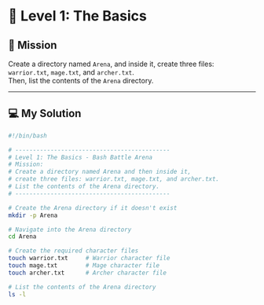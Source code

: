 # 🧪 Level 1: The Basics

## 🎯 Mission  
Create a directory named `Arena`, and inside it, create three files:  
`warrior.txt`, `mage.txt`, and `archer.txt`.  
Then, list the contents of the `Arena` directory.

---

## 💻 My Solution

```bash
#!/bin/bash

# --------------------------------------------
# Level 1: The Basics - Bash Battle Arena
# Mission:
# Create a directory named Arena and then inside it,
# create three files: warrior.txt, mage.txt, and archer.txt.
# List the contents of the Arena directory.
# --------------------------------------------

# Create the Arena directory if it doesn't exist
mkdir -p Arena

# Navigate into the Arena directory
cd Arena

# Create the required character files
touch warrior.txt     # Warrior character file
touch mage.txt        # Mage character file
touch archer.txt      # Archer character file

# List the contents of the Arena directory
ls -l

